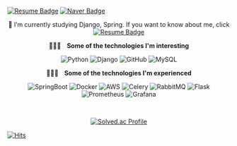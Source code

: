 <div>
  
  [![Resume Badge](http://img.shields.io/badge/-Resume-blueviolet?style=flat&logo=notion&link=https://valiant-macaw-b46.notion.site/Jun-Il-Bae-135ed3ce259b4a2c9acbf701f6fa505e)](https://valiant-macaw-b46.notion.site/Jun-Il-Bae-135ed3ce259b4a2c9acbf701f6fa505e)
  [![Naver Badge](https://img.shields.io/badge/Mail-00c73c?style=flat-square&logo=Naver&logoColor=white&link=mailto:bjo6300@naver.com)](mailto:bjo6300@naver.com)
</div>

<div align='center'>

  🌱 I’m currently studying Django, Spring. If you want to know about me, click [![Resume Badge](http://img.shields.io/badge/-Resume-blueviolet?style=flat&logo=notion&link=https://valiant-macaw-b46.notion.site/Jun-Il-Bae-135ed3ce259b4a2c9acbf701f6fa505e)](https://valiant-macaw-b46.notion.site/Jun-Il-Bae-135ed3ce259b4a2c9acbf701f6fa505e)  

  <b>🧑🏻‍💻 &nbsp;&nbsp; Some of the technologies I'm interesting</b></summary>

  ![Python](https://img.shields.io/badge/-Python-000000?style=flat&logo=python)
  ![Django](https://img.shields.io/badge/-Django-000000?style=flat&logo=Django)
  ![GitHub](https://img.shields.io/badge/-GitHub-000000?style=flat&logo=github&logoColor=FFFFFF)
  ![MySQL](https://img.shields.io/badge/-MySQL-000000?style=flat&logo=MySQL)

  <b>🧑🏻‍💻 &nbsp;&nbsp; Some of the technologies I'm experienced</b></summary>

  ![SpringBoot](https://img.shields.io/badge/-SpringBoot-000000?style=flat&logo=Spring)
  ![Docker](https://img.shields.io/badge/-Docker-000000?style=flat&logo=docker)
  ![AWS](https://img.shields.io/badge/-AWS-000000?style=flat&logo=amazon-aws)
  ![Celery](https://img.shields.io/badge/-Celery-000000?style=flat&logo=Celery)
  ![RabbitMQ](https://img.shields.io/badge/-RabbitMQ-000000?style=flat&logo=Rabbitmq)
  ![Flask](https://img.shields.io/badge/-Flask-000000?style=flat&logo=Flask)
  ![Prometheus](https://img.shields.io/badge/-Prometheus-000000?style=flat&logo=Prometheus)
  ![Grafana](https://img.shields.io/badge/-Grafana-000000?style=flat&logo=Grafana)


  <br/>

  [![Solved.ac Profile](http://mazassumnida.wtf/api/v2/generate_badge?boj=bjo6300)](https://solved.ac/bjo6300/)

</div>

[![Hits](https://hits.seeyoufarm.com/api/count/incr/badge.svg?url=https%3A%2F%2Fgithub.com%2Fbjo6300&count_bg=%23087F90&title_bg=%23555555&icon=&icon_color=%23E7E7E7&title=visitors&edge_flat=false)](https://hits.seeyoufarm.com)
